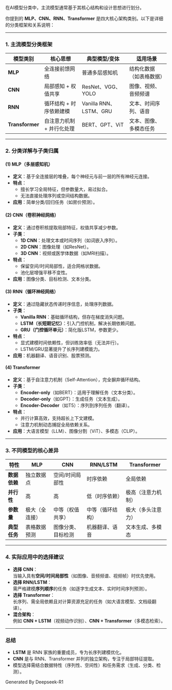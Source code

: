 在AI模型分类中，主流模型通常基于其核心结构和设计思想进行划分。

你提到的 **MLP、CNN、RNN、Transformer** 是四大核心架构类别。以下是详细的分类框架和关系说明：

---

### **1. 主流模型分类框架**
| **模型类别**       | **核心思想**                          | **典型模型/变体**           | **适用场景**               |
|--------------------|--------------------------------------|----------------------------|---------------------------|
| **MLP**            | 全连接前馈网络                       | 普通多层感知机             | 结构化数据（如表格数据）   |
| **CNN**            | 局部感知 + 权值共享                  | ResNet、VGG、YOLO          | 图像、视频、音频频谱       |
| **RNN**            | 循环结构 + 时序依赖建模              | Vanilla RNN、LSTM、GRU     | 文本、时间序列、语音       |
| **Transformer**    | 自注意力机制 + 并行化处理            | BERT、GPT、ViT             | 文本、图像、多模态任务     |

---

### **2. 分类详解与子类归属**

#### **(1) MLP（多层感知机）**
- **定义**：基于全连接层的堆叠，每个神经元与前一层的所有神经元连接。
- **特点**：  
  - 擅长学习全局特征，但参数量大，易过拟合。  
  - 无法直接处理序列或空间结构数据。
- **应用**：简单分类/回归任务（如房价预测）。

#### **(2) CNN（卷积神经网络）**
- **定义**：通过卷积核提取局部特征，权值共享减少参数。
- **子类**：  
  - **1D CNN**：处理文本或时间序列（如词嵌入序列）。  
  - **2D CNN**：图像处理（如ResNet）。  
  - **3D CNN**：视频或医学体数据（如MRI扫描）。
- **特点**：  
  - 保留空间/时间局部性，适合网格状数据。  
  - 池化层增强平移不变性。
- **应用**：图像分类、目标检测、文本分类。

#### **(3) RNN（循环神经网络）**
- **定义**：通过隐藏状态传递时序信息，处理序列数据。
- **子类**：  
  - **Vanilla RNN**：基础循环结构，但存在梯度消失问题。  
  - **LSTM（长短期记忆）**：引入门控机制，解决长期依赖问题。  
  - **GRU（门控循环单元）**：简化版LSTM，参数更少。
- **特点**：  
  - 显式建模时间依赖性，但训练效率低（无法并行）。  
  - LSTM/GRU显著提升了长序列建模能力。
- **应用**：机器翻译、语音识别、股票预测。

#### **(4) Transformer**
- **定义**：基于自注意力机制（Self-Attention），完全摒弃循环结构。
- **子类**：  
  - **Encoder-only**（如BERT）：适用于理解任务（文本分类）。  
  - **Decoder-only**（如GPT）：生成任务（文本生成）。  
  - **Encoder-Decoder**（如T5）：序列到序列任务（翻译）。
- **特点**：  
  - 并行计算高效，支持超长上下文建模。  
  - 注意力机制动态捕捉全局依赖关系。
- **应用**：大语言模型（LLM）、图像分割（ViT）、多模态（CLIP）。

---

### **3. 不同模型的核心差异**
| **特性**         | **MLP**       | **CNN**             | **RNN/LSTM**      | **Transformer**     |
|------------------|---------------|---------------------|-------------------|---------------------|
| **数据依赖**      | 独立数据点    | 空间/时间局部性     | 时序依赖          | 全局依赖            |
| **并行性**        | 高            | 高                  | 低（时序依赖）    | 极高（注意力机制）  |
| **参数量**        | 极大（全连接）| 中等（权值共享）    | 中等（循环结构）  | 极大（多头注意力）  |
| **典型任务**      | 表格数据预测  | 图像分类、目标检测  | 机器翻译、语音    | 文本生成、多模态    |

---

### **4. 实际应用中的选择建议**
- **选择 CNN**：  
  当输入具有**空间/时间局部性**（如图像、音频频谱、视频帧）时优先使用。
- **选择 RNN/LSTM**：  
  需严格建模**序列顺序**的任务（如逐字生成文本、实时时间序列预测）。
- **选择 Transformer**：  
  长序列、需全局依赖且对计算资源充足的任务（如大语言模型、文档级翻译）。
- **混合架构**：  
  例如 **CNN + LSTM**（视频动作识别）、**CNN + Transformer**（多模态检索）。

---

### **总结**
- **LSTM** 是 RNN 家族的重要成员，专为长序列建模优化。  
- **CNN** 是与 RNN、Transformer 并列的独立架构，专注于局部特征提取。  
- 模型选择需结合数据特性（序列性、空间性）和任务需求（生成、分类、检测）。

Generated By Deepseek-R1